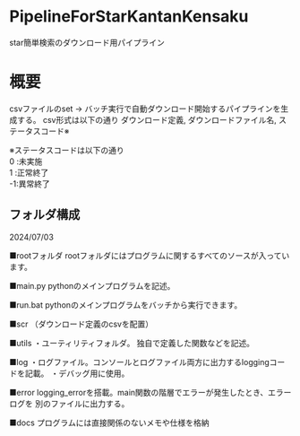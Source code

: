 # PipelineForStarKantanKensaku
star簡単検索のダウンロード用パイプライン

# 概要
csvファイルのset → バッチ実行で自動ダウンロード開始するパイプラインを生成する。
csv形式は以下の通り
ダウンロード定義, ダウンロードファイル名, ステータスコード※

※ステータスコードは以下の通り  
0 :未実施  
1 :正常終了  
-1:異常終了  

## フォルダ構成
2024/07/03

■rootフォルダ
rootフォルダにはプログラムに関するすべてのソースが入っています。

■main.py
pythonのメインプログラムを記述。

■run.bat
pythonのメインプログラムをバッチから実行できます。

■scr
（ダウンロード定義のcsvを配置）

■utils
・ユーティリティフォルダ。
独自で定義した関数などを記述。

■log
・ログファイル。コンソールとログファイル両方に出力するloggingコードを記載。
・デバッグ用に使用。

■error
logging_errorを搭載。main関数の階層でエラーが発生したとき、エラーログを
別のファイルに出力する。

■docs
プログラムには直接関係のないメモや仕様を格納
